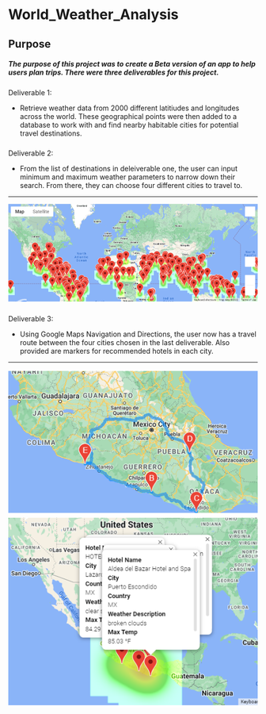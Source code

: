 # World_Weather_Analysis
## Purpose
##### The purpose of this project was to create a Beta version of an app to help users plan trips. There were three deliverables for this project.
#####
Deliverable 1: 
* Retrieve weather data from 2000 different latitiudes and longitudes across the world. These geographical points were then added to a database to work with and find nearby habitable cities for potential travel destinations. 
#####
Deliverable 2:
* From the list of destinations in deleiverable one, the user can input minimum and maximum weather parameters to narrow down their search. From there, they can choose four different cities to travel to.
---
![](https://github.com/yfaulkne/World_Weather_Analysis/blob/main/Vacation_Search/WeatherPy_vacation_map.png)
#####
Deliverable 3:
* Using Google Maps Navigation and Directions, the user now has a travel route between the four cities chosen in the last deliverable. Also provided are markers for recommended hotels in each city. 
---
![](https://github.com/yfaulkne/World_Weather_Analysis/blob/main/Vacation_Itenerary/WeatherPy_travel_map.PNG)
![](https://github.com/yfaulkne/World_Weather_Analysis/blob/main/Vacation_Itenerary/WeatherPy_travel_map_markers.PNG)
